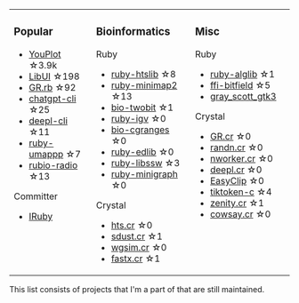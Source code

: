 <table><tr><td valign="top">

### Popular

* [YouPlot](https://github.com/red-data-tools/YouPlot) ☆3.9k
* [LibUI](https://github.com/kojix2/LibUI) ☆198
* [GR.rb](https://github.com/red-data-tools/GR.rb) ☆92
* [chatgpt-cli](https://github.com/kojix2/chatgpt-cli) ☆25
* [deepl-cli](https://github.com/kojix2/deepl-cli) ☆11
* [ruby-umappp](https://github.com/kojix2/ruby-umappp) ☆7
* [rubio-radio](https://github.com/kojix2/rubio-radio) ☆13

Committer

* [IRuby](https://github.com/sciruby/iruby)

</td><td valign="top">

### Bioinformatics

Ruby

* [ruby-htslib](https://github.com/kojix2/ruby-htslib) ☆8
* [ruby-minimap2](https://github.com/kojix2/ruby-minimap2) ☆13
* [bio-twobit](https://github.com/kojix2/bio-twobit) ☆1
* [ruby-igv](https://github.com/kojix2/ruby-igv) ☆0
* [bio-cgranges](https://github.com/kojix2/bio-cgranges) ☆0
* [ruby-edlib](https://github.com/kojix2/ruby-edlib) ☆0
* [ruby-libssw](https://github.com/kojix2/ruby-libssw) ☆3
* [ruby-minigraph](https://github.com/kojix2/ruby-minigraph) ☆0

Crystal

* [hts.cr](https://github.com/kojix2/hts.cr) ☆0
* [sdust.cr](https://github.com/kojix2/sdust.cr) ☆1
* [wgsim.cr](https://github.com/kojix2/wgsim.cr) ☆0
* [fastx.cr](https://github.com/kojix2/fastx.cr) ☆1

</td><td valign="top">

### Misc

Ruby

* [ruby-alglib](https://github.com/kojix2/ruby-alglib) ☆1
* [ffi-bitfield](https://github.com/kojix2/ffi-bitfield) ☆5
* [gray_scott_gtk3](https://github.com/kojix2/gray_scott_gtk3)

Crystal

* [GR.cr](https://github.com/kojix2/GR.cr) ☆0
* [randn.cr](https://github.com/kojix2/randn.cr) ☆0
* [nworker.cr](https://github.com/kojix2/nworkers.cr) ☆0
* [deepl.cr](https://github.com/kojix2/deepl.cr) ☆0
* [EasyClip](https://github.com/kojix2/easyclip) ☆0
* [tiktoken-c](https://github.com/kojix2/tiktoken-c) ☆4
* [zenity.cr](https://github.com/kojix2/zenity.cr) ☆1
* [cowsay.cr](https://github.com/kojix2/cowsay.cr) ☆0

</td><td valign="top">

</tr></table>

This list consists of projects that I'm a part of that are still maintained.  

